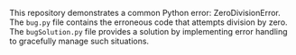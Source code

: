 This repository demonstrates a common Python error: ZeroDivisionError. The `bug.py` file contains the erroneous code that attempts division by zero.  The `bugSolution.py` file provides a solution by implementing error handling to gracefully manage such situations.